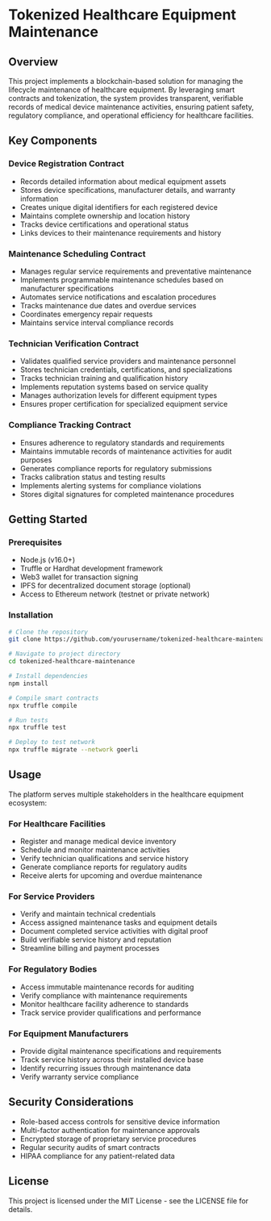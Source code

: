 # Tokenized Healthcare Equipment Maintenance

## Overview

This project implements a blockchain-based solution for managing the lifecycle maintenance of healthcare equipment. By leveraging smart contracts and tokenization, the system provides transparent, verifiable records of medical device maintenance activities, ensuring patient safety, regulatory compliance, and operational efficiency for healthcare facilities.

## Key Components

### Device Registration Contract
- Records detailed information about medical equipment assets
- Stores device specifications, manufacturer details, and warranty information
- Creates unique digital identifiers for each registered device
- Maintains complete ownership and location history
- Tracks device certifications and operational status
- Links devices to their maintenance requirements and history

### Maintenance Scheduling Contract
- Manages regular service requirements and preventative maintenance
- Implements programmable maintenance schedules based on manufacturer specifications
- Automates service notifications and escalation procedures
- Tracks maintenance due dates and overdue services
- Coordinates emergency repair requests
- Maintains service interval compliance records

### Technician Verification Contract
- Validates qualified service providers and maintenance personnel
- Stores technician credentials, certifications, and specializations
- Tracks technician training and qualification history
- Implements reputation systems based on service quality
- Manages authorization levels for different equipment types
- Ensures proper certification for specialized equipment service

### Compliance Tracking Contract
- Ensures adherence to regulatory standards and requirements
- Maintains immutable records of maintenance activities for audit purposes
- Generates compliance reports for regulatory submissions
- Tracks calibration status and testing results
- Implements alerting systems for compliance violations
- Stores digital signatures for completed maintenance procedures

## Getting Started

### Prerequisites
- Node.js (v16.0+)
- Truffle or Hardhat development framework
- Web3 wallet for transaction signing
- IPFS for decentralized document storage (optional)
- Access to Ethereum network (testnet or private network)

### Installation

```bash
# Clone the repository
git clone https://github.com/yourusername/tokenized-healthcare-maintenance.git

# Navigate to project directory
cd tokenized-healthcare-maintenance

# Install dependencies
npm install

# Compile smart contracts
npx truffle compile

# Run tests
npx truffle test

# Deploy to test network
npx truffle migrate --network goerli
```

## Usage

The platform serves multiple stakeholders in the healthcare equipment ecosystem:

### For Healthcare Facilities
- Register and manage medical device inventory
- Schedule and monitor maintenance activities
- Verify technician qualifications and service history
- Generate compliance reports for regulatory audits
- Receive alerts for upcoming and overdue maintenance

### For Service Providers
- Verify and maintain technical credentials
- Access assigned maintenance tasks and equipment details
- Document completed service activities with digital proof
- Build verifiable service history and reputation
- Streamline billing and payment processes

### For Regulatory Bodies
- Access immutable maintenance records for auditing
- Verify compliance with maintenance requirements
- Monitor healthcare facility adherence to standards
- Track service provider qualifications and performance

### For Equipment Manufacturers
- Provide digital maintenance specifications and requirements
- Track service history across their installed device base
- Identify recurring issues through maintenance data
- Verify warranty service compliance

## Security Considerations

- Role-based access controls for sensitive device information
- Multi-factor authentication for maintenance approvals
- Encrypted storage of proprietary service procedures
- Regular security audits of smart contracts
- HIPAA compliance for any patient-related data

## License

This project is licensed under the MIT License - see the LICENSE file for details.
